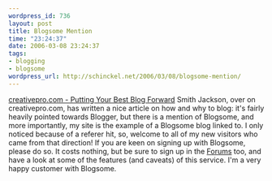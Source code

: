 ```yaml
--- 
wordpress_id: 736
layout: post
title: Blogsome Mention
time: "23:24:37"
date: 2006-03-08 23:24:37
tags: 
- blogging
- blogsome
wordpress_url: http://schinckel.net/2006/03/08/blogsome-mention/
---
```

[creativepro.com - Putting Your Best Blog Forward][1] Smith Jackson, over on creativepro.com, has written a nice article on how and why to blog: it's fairly heavily pointed towards Blogger, but there is a mention of Blogsome, and more importantly, my site is the example of a Blogsome blog linked to. I only noticed because of a referer hit, so, welcome to all of my new visitors who came from that direction! If you are keen on signing up with Blogsome, please do so. It costs nothing, but be sure to sign up in the [Forums][2] too, and have a look at some of the features (and caveats) of this service. I'm a very happy customer with Blogsome. 

   [1]: http://www.creativepro.com/story/howto/24025.html
   [2]: http://blogsome-forum.blogsome.com

